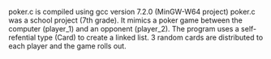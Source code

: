 poker.c is compiled using gcc version 7.2.0 (MinGW-W64 project)
poker.c was a school project (7th grade). It mimics a poker game between the computer (player_1) and an opponent (player_2). The program uses a self-refential type (Card) to create a linked list. 3 random cards are distributed to each player and the game rolls out.


